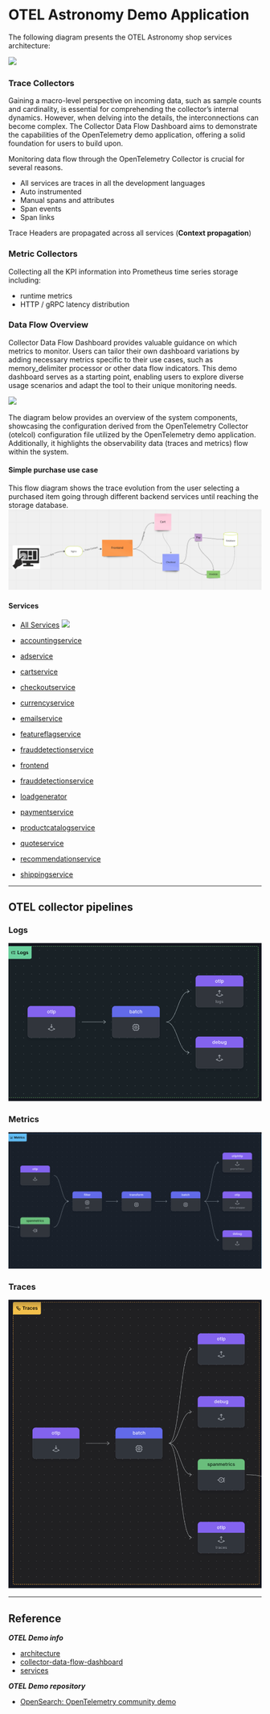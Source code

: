 # OTEL Astronomy Demo Application

The following diagram presents the OTEL Astronomy shop services architecture:

![](https://github.com/opensearch-project/opentelemetry-demo/raw/main/.github/img/docker-services-topology.png)


### Trace Collectors
Gaining a macro-level perspective on incoming data, such as sample counts and cardinality, is essential for comprehending the collector’s internal dynamics. However, when delving into the details, the interconnections can become complex. The Collector Data Flow Dashboard aims to demonstrate the capabilities of the OpenTelemetry demo application, offering a solid foundation for users to build upon.

Monitoring data flow through the OpenTelemetry Collector is crucial for several reasons.
- All services are traces in all the development languages
- Auto instrumented
- Manual spans and attributes
- Span events
- Span links

Trace Headers are propagated across all services (**Context propagation**)


### Metric Collectors
Collecting all the KPI information into Prometheus time series storage including:
- runtime metrics
- HTTP / gRPC latency distribution

### Data Flow Overview
Collector Data Flow Dashboard provides valuable guidance on which metrics to monitor. Users can tailor their own dashboard variations by adding necessary metrics specific to their use cases, such as memory_delimiter processor or other data flow indicators. This demo dashboard serves as a starting point, enabling users to explore diverse usage scenarios and adapt the tool to their unique monitoring needs.

![](https://github.com/opensearch-project/opentelemetry-demo/blob/main/.github/img/DemoFlow.png?raw=true)

The diagram below provides an overview of the system components, showcasing the configuration derived from the OpenTelemetry Collector (otelcol) configuration file utilized by the OpenTelemetry demo application. Additionally, it highlights the observability data (traces and metrics) flow within the system.

#### Simple purchase use case
This flow diagram shows the trace evolution from the user selecting a purchased item going through different backend services until reaching the storage database.
![](img/DemoFlow.png)

#### Services
- [All Services](https://otel.playground.opensearch.org/app/observability-traces#/services)
  ![](https://raw.githubusercontent.com/YANG-DB/opensearch-catalog/otel-demo-integration/integrations/observability/otel-demo/static/services.png)

- [accountingservice](https://otel.playground.opensearch.org/app/observability-traces#/services/accountingservice)
- [adservice](https://otel.playground.opensearch.org/app/observability-traces#/services/adservice)
- [cartservice](https://otel.playground.opensearch.org/app/observability-traces#/services/cartservice)
- [checkoutservice](https://otel.playground.opensearch.org/app/observability-traces#/services/checkoutservice)
- [currencyservice](https://otel.playground.opensearch.org/app/observability-traces#/services/currencyservice)
- [emailservice](https://otel.playground.opensearch.org/app/observability-traces#/services/emailservice)
- [featureflagservice](https://otel.playground.opensearch.org/app/observability-traces#/services/featureflagservice)
- [frauddetectionservice](https://otel.playground.opensearch.org/app/observability-traces#/services/frauddetectionservice)
- [frontend](https://otel.playground.opensearch.org/app/observability-traces#/services/frontend)
- [frauddetectionservice](https://otel.playground.opensearch.org/app/observability-traces#/services/frauddetectionservice)
- [loadgenerator](https://otel.playground.opensearch.org/app/observability-traces#/services/loadgenerator)
- [paymentservice](https://otel.playground.opensearch.org/app/observability-traces#/services/paymentservice)
- [productcatalogservice](https://otel.playground.opensearch.org/app/observability-traces#/services/productcatalogservice)
- [quoteservice](https://otel.playground.opensearch.org/app/observability-traces#/services/quoteservice)
- [recommendationservice](https://otel.playground.opensearch.org/app/observability-traces#/services/recommendationservice)
- [shippingservice](https://otel.playground.opensearch.org/app/observability-traces#/services/shippingservice)
---
## OTEL collector pipelines

### Logs
![](https://github.com/opensearch-project/opentelemetry-demo/blob/main/src/otelcollector/img/logs-pipe.png?raw=true)

### Metrics
![](https://github.com/opensearch-project/opentelemetry-demo/blob/main/src/otelcollector/img/metrics-pipe.png?raw=true)

### Traces
![](https://github.com/opensearch-project/opentelemetry-demo/blob/main/src/otelcollector/img/traces-pipe.png?raw=true)


---
## Reference
**_OTEL Demo info_**
- [architecture](https://opentelemetry.io/docs/demo/architecture/)
- [collector-data-flow-dashboard](https://opentelemetry.io/docs/demo/collector-data-flow-dashboard/)
- [services](https://opentelemetry.io/docs/demo/services/)

**_OTEL Demo repository_**
- [OpenSearch: OpenTelemetry community demo](https://github.com/opensearch-project/opentelemetry-demo)
